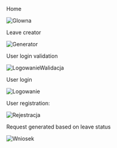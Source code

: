 
Home

![Glowna](https://github.com/karolszym22/com.vacation/assets/32464644/7efa6d15-644a-4402-a823-0cd38671cd1e)

Leave creator

![Generator](https://github.com/karolszym22/com.vacation/assets/32464644/4deffa37-0c1e-4a7a-9599-5f1ffcfd8807)


User login validation

![LogowanieWalidacja](https://github.com/karolszym22/com.vacation/assets/32464644/a4c196a9-55ed-46f3-9802-f17d3d892cc9)

User login

![Logowanie](https://github.com/karolszym22/com.vacation/assets/32464644/6101577b-f5d2-4a6c-9dee-a3e196399901)

User registration:

![Rejestracja](https://github.com/karolszym22/com.vacation/assets/32464644/5e2f3726-ee61-4727-8845-cdf3264eff5d)


Request generated based on leave status

![Wniosek](https://github.com/karolszym22/com.vacation/assets/32464644/57f5eb90-5d2f-48af-9440-5bf35290541c)
